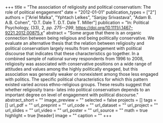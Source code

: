 +++
title = "The association of religiosity and political conservatism: The role of political engagement"
date = "2012-01-01"
publication_types = ["2"]
authors = ["Ariel Malka", "Yphtach Lelkes", "Sanjay Srivastava", "Adam B. A.B. Cohen", "D.T. Dale T. D.T. Dale T. Miller"]
publication = "In: Political Psychology, (33), 2, _pp. 275--299_, https://doi.org/10.1111/j.1467-9221.2012.00875.x"
abstract = "Some argue that there is an organic connection between being religious and being politically conservative. We evaluate an alternative thesis that the relation between religiosity and political conservatism largely results from engagement with political discourse that indicates that these characteristics go together. In a combined sample of national survey respondents from 1996 to 2008, religiosity was associated with conservative positions on a wide range of attitudes and values among the highly politically engaged, but this association was generally weaker or nonexistent among those less engaged with politics. The specific political characteristics for which this pattern existed varied across ethno-religious groups. These results suggest that whether religiosity trans- lates into political conservatism depends to an important degree on level of engagement with political discourse."
abstract_short = ""
image_preview = ""
selected = false
projects = []
tags = []
url_pdf = ""
url_preprint = ""
url_code = ""
url_dataset = ""
url_project = ""
url_slides = ""
url_video = ""
url_poster = ""
url_source = ""
math = true
highlight = true
[header]
image = ""
caption = ""
+++
